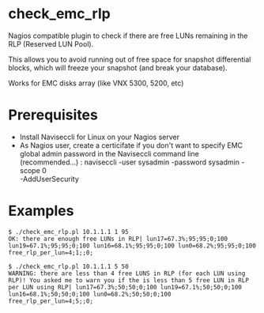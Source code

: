 # check_emc_rlp
Nagios compatible plugin to check if there are free LUNs remaining in the RLP (Reserved LUN Pool). 

This allows you to avoid running out of free space for snapshot differential blocks, which will freeze your snapshot (and break your database).

Works for EMC disks array (like VNX 5300, 5200, etc)

# Prerequisites
 - Install Naviseccli for Linux on your Nagios server
 - As Nagios user, create a certicifate if you don't want to 
  specify EMC global admin password in the Naviseccli command 
  line (recommended...) :
     naviseccli -user sysadmin -password sysadmin -scope 0 \
     -AddUserSecurity
     
# Examples

```
$ ./check_emc_rlp.pl 10.1.1.1 1 95
OK: there are enough free LUNs in RLP| lun17=67.3%;95;95;0;100 lun19=67.1%;95;95;0;100 lun16=68.1%;95;95;0;100 lun0=68.2%;95;95;0;100 free_rlp_per_lun=4;1;;0;

$ ./check_emc_rlp.pl 10.1.1.1 5 50
WARNING: there are less than 4 free LUNS in RLP (for each LUN using RLP)! You asked me to warn you if the is less than 5 free LUN in RLP per LUN using RLP| lun17=67.3%;50;50;0;100 lun19=67.1%;50;50;0;100 lun16=68.1%;50;50;0;100 lun0=68.2%;50;50;0;100 free_rlp_per_lun=4;5;;0;
```
